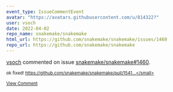 ```yaml
---
event_type: IssueCommentEvent
avatar: "https://avatars.githubusercontent.com/u/814322?"
user: vsoch
date: 2022-04-02
repo_name: snakemake/snakemake
html_url: https://github.com/snakemake/snakemake/issues/1460
repo_url: https://github.com/snakemake/snakemake
---
```


<a href='https://github.com/vsoch' target='_blank'>vsoch</a> commented on issue <a href='https://github.com/snakemake/snakemake/issues/1460' target='_blank'>snakemake/snakemake#1460</a>.

<small>ok fixed! https://github.com/snakemake/snakemake/pull/1541...</small>

<a href='https://github.com/snakemake/snakemake/issues/1460' target='_blank'>View Comment</a>